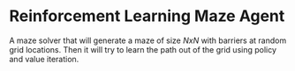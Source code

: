 # Reinforcement Learning Maze Agent

A maze solver that will generate a maze of size *NxN* with barriers at random grid locations. Then it will try to learn the path out of the grid using policy and value iteration.
